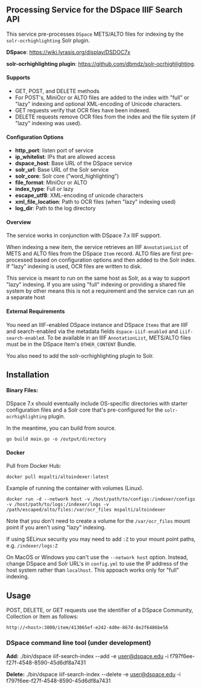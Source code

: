 
## Processing Service for the DSpace IIIF Search API
This service pre-processes `DSpace` METS/ALTO files for indexing by the `solr-ocrhighlighting` Solr plugin. 

**DSpace**: https://wiki.lyrasis.org/display/DSDOC7x

**solr-ocrhighlighting plugin**: https://github.com/dbmdz/solr-ocrhighlighting. 

#### Supports
* GET, POST, and DELETE methods
* For POST's, MiniOcr or ALTO files are added to the index with "full" or "lazy" indexing and optional XML-encoding of Unicode characters.
* GET requests verify that OCR files have been indexed.
* DELETE requests remove OCR files from the index and the file system (if "lazy" indexing was used).

#### Configuration Options
* **http_port**: listen port of service
* **ip_whitelist**: IPs that are allowed access
* **dspace_host**: Base URL of the DSpace service
* **solr_url**: Base URL of the Solr service
* **solr_core**: Solr core ("word_highlighting")
* **file_format**: MiniOcr or ALTO
* **index_type**: Full or lazy
* **escape_utf8**: XML-encoding of unicode characters
* **xml_file_location**: Path to OCR files (when "lazy" indexing used)
* **log_dir**: Path to the log directory

#### Overview
The service works in conjunction with DSpace 7.x IIIF support. 

When indexing a new item, the service retrieves an IIIF `AnnotationList` of METS and ALTO files from the 
DSpace `Item` record. ALTO files are first pre-processed based on configuration options and then added to the Solr index. 
If "lazy" indexing is used, OCR files are written to disk.

This service is meant to run on the same host as Solr, as a way to support "lazy" indexing. If you are using "full" indexing
or providing a shared file system by other means this is not a requirement and the service can run an a separate host


#### External Requirements
You need an IIIF-enabled DSpace instance and DSpace `Items` that are IIIF and search-enabled via the metadata fields
`dspace-iiif-enabled` and `iiif-search-enabled`. To be available in an IIIF `AnnotationList`, METS/ALTO files must be
in the DSpace Item's `OTHER_CONTENT` Bundle.

You also need to add the solr-ocrhighlighting plugin to Solr.


## Installation

#### Binary Files:

DSpace 7.x should eventually include OS-specific directories with starter configuration files and a Solr core that's pre-configured for the `solr-ocrhighlighting` plugin.

In the meantime, you can build from source.

`go build main.go -o /output/directory`

#### Docker

Pull from Docker Hub:

`docker pull mspalti/altoindexer:latest`

Example of running the container with volumes (Linux).

`docker run -d --network host -v /host/path/to/configs:/indexer/configs -v /host/path/to/logs:/indexer/logs -v /path/escaped/alto/files:/var/ocr_files mspalti/altoindexer`

Note that you don't need to create a volume for the `/var/ocr_files` mount point if you aren't using "lazy" indexing. 

If using SELinux security you may need to add `:Z` to your mount point paths, e.g. `/indexer/logs:Z`

On MacOS or Windows you can't use the `--network host` option. Instead, change DSpace and Solr URL's in 
`config.yml` to use the IP address of the host system rather than `localhost`. This appoach works only for "full"
indexing. 


## Usage

POST, DELETE, or GET requests use the identifier of a DSpace Community, Collection or Item as follows: 

`http://<host>:3000/item/413065ef-e242-4d0e-867d-8e2f6486be56`

### DSpace command line tool (under development)

**Add:**
./bin/dspace iiif-search-index --add -e user@dspace.edu -i f797f6ee-f27f-4548-8590-45d6df8a7431

**Delete:**
./bin/dspace iiif-search-index --delete -e user@dspace.edu -i f797f6ee-f27f-4548-8590-45d6df8a7431



